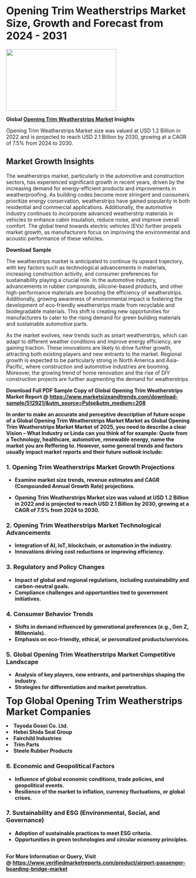 <H1>Opening Trim Weatherstrips Market Size, Growth and Forecast from 2024 - 2031</H1><img class="aligncenter size-medium wp-image-584254" src="https://thirdeyenews.in/wp-content/uploads/2024/09/Global-Market-Research-300x168.jpeg" alt="" width="300" height="168" /><p><strong>Global&nbsp;<a href="https://www.marketsizeandtrends.com/download-sample/512921/&amp;utm_source=Pulse&amp;utm_medium=208">Opening Trim Weatherstrips Market</a> Insights</strong></p><p>Opening Trim Weatherstrips Market size was valued at USD 1.2 Billion in 2022 and is projected to reach USD 2.1 Billion by 2030, growing at a CAGR of 7.5% from 2024 to 2030.</p><p><h2>Market Growth Insights</h2> <p>The weatherstrips market, particularly in the automotive and construction sectors, has experienced significant growth in recent years, driven by the increasing demand for energy-efficient products and improvements in weatherproofing. As building codes become more stringent and consumers prioritize energy conservation, weatherstrips have gained popularity in both residential and commercial applications. Additionally, the automotive industry continues to incorporate advanced weatherstrip materials in vehicles to enhance cabin insulation, reduce noise, and improve overall comfort. The global trend towards electric vehicles (EVs) further propels market growth, as manufacturers focus on improving the environmental and acoustic performance of these vehicles.</p> <p><strong>Download Sample</strong></p> <p>The weatherstrips market is anticipated to continue its upward trajectory, with key factors such as technological advancements in materials, increasing construction activity, and consumer preferences for sustainability playing a crucial role. In the automotive industry, advancements in rubber compounds, silicone-based products, and other high-performance materials are boosting the efficiency of weatherstrips. Additionally, growing awareness of environmental impact is fostering the development of eco-friendly weatherstrips made from recyclable and biodegradable materials. This shift is creating new opportunities for manufacturers to cater to the rising demand for green building materials and sustainable automotive parts.</p> <p>As the market evolves, new trends such as smart weatherstrips, which can adapt to different weather conditions and improve energy efficiency, are gaining traction. These innovations are likely to drive further growth, attracting both existing players and new entrants to the market. Regional growth is expected to be particularly strong in North America and Asia-Pacific, where construction and automotive industries are booming. Moreover, the growing trend of home renovation and the rise of DIY construction projects are further augmenting the demand for weatherstrips.</p> <p><strong></p><p><span class=""><strong>Download Full PDF Sample Copy of Global Opening Trim Weatherstrips Market Report</strong> @ <a href="https://www.marketsizeandtrends.com/download-sample/512921/&amp;utm_source=Pulse&amp;utm_medium=208" target="_blank">https://www.marketsizeandtrends.com/download-sample/512921/&amp;utm_source=Pulse&amp;utm_medium=208</a></span></p><p>In order to make an accurate and perceptive description of future scope of a Global&nbsp;Opening Trim Weatherstrips Market Market as Global&nbsp;Opening Trim Weatherstrips Market Market of 2025, you need to describe a clear Vision &ndash; What Industry or Linda can you think of for example: Quote from a Technology, healthcare, automotive, renewable energy, name the market you are Reffering to. However, some general trends and factors usually impact market reports and their future outlook include:</p><h3>1.&nbsp;<strong>Opening Trim Weatherstrips Market Growth Projections</strong></h3><ul><li>Examine market size trends, revenue estimates and CAGR (Compounded Annual Growth Rate) projections.</li><li><p>Opening Trim Weatherstrips Market size was valued at USD 1.2 Billion in 2022 and is projected to reach USD 2.1 Billion by 2030, growing at a CAGR of 7.5% from 2024 to 2030.</p></li></ul><h3>2.&nbsp;<strong>Opening Trim Weatherstrips Market Technological Advancements</strong></h3><ul><li>Integration of AI, IoT, blockchain, or automation in the industry.</li><li>Innovations driving cost reductions or improving efficiency.</li></ul><h3>3.&nbsp;<strong>Regulatory and Policy Changes</strong></h3><ul><li>Impact of global and regional regulations, including sustainability and carbon-neutral goals.</li><li>Compliance challenges and opportunities tied to government initiatives.</li></ul><h3>4.&nbsp;<strong>Consumer Behavior Trends</strong></h3><ul><li>Shifts in demand influenced by generational preferences (e.g., Gen Z, Millennials).</li><li>Emphasis on eco-friendly, ethical, or personalized products/services.</li></ul><h3>5.&nbsp;<strong>Global Opening Trim Weatherstrips Market Competitive Landscape</strong></h3><ul><li>Analysis of key players, new entrants, and partnerships shaping the industry.</li><li>Strategies for differentiation and market penetration.</li></ul><p data-pm-slice="1 1 []"><span style="color: inherit; font-family: inherit; font-size: 25px;">Top Global Opening Trim Weatherstrips Market Companies</span></p><div class="" data-test-id=""><p><li>Toyoda Gosei Co. Ltd.</li><li> Hebei Shida Seal Group</li><li> Fairchild Industries</li><li> Trim Parts</li><li> Steele Rubber Products</li></p></div><h3>6.&nbsp;<strong>Economic and Geopolitical Factors</strong></h3><ul><li>Influence of global economic conditions, trade policies, and geopolitical events.</li><li>Resilience of the market to inflation, currency fluctuations, or global crises.</li></ul><h3>7.&nbsp;<strong>Sustainability and ESG (Environmental, Social, and Governance)</strong></h3><ul><li>Adoption of sustainable practices to meet ESG criteria.</li><li>Opportunities in green technologies and circular economy principles.</li></ul><h2><strong style="font-size: 14px;">For More Information or Query, Visit @&nbsp;</strong><a style="background-color: #ffffff; font-size: 14px;" href="https://www.marketsizeandtrends.com/report/opening-trim-weatherstrips-market/" target="_blank">https://www.verifiedmarketreports.com/product/airport-passenger-boarding-bridge-market</a></h2>
